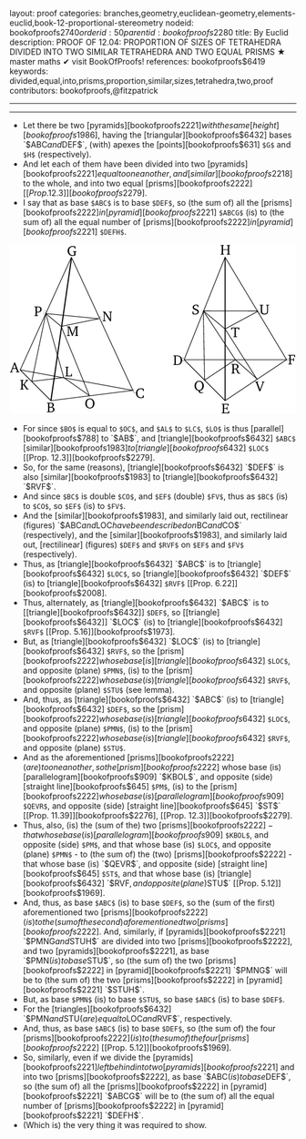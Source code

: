 layout: proof
categories: branches,geometry,euclidean-geometry,elements-euclid,book-12-proportional-stereometry
nodeid: bookofproofs$2740
orderid: 50
parentid: bookofproofs$2280
title: By Euclid
description: PROOF OF 12.04: PROPORTION OF SIZES OF TETRAHEDRA DIVIDED INTO TWO SIMILAR TETRAHEDRA AND TWO EQUAL PRISMS &#9733; master maths &#10004; visit BookOfProofs!
references: bookofproofs$6419
keywords: divided,equal,into,prisms,proportion,similar,sizes,tetrahedra,two,proof
contributors: bookofproofs,@fitzpatrick

---


---



* Let there be two [pyramids][bookofproofs$2221] with the same [height][bookofproofs$1986], having the [triangular][bookofproofs$6432] bases `$ABC$` and `$DEF$`, (with) apexes the [points][bookofproofs$631] `$G$` and `$H$` (respectively).
* And let each of them have been divided into two [pyramids][bookofproofs$2221] equal to one another, and [similar][bookofproofs$2218] to the whole, and into two equal [prisms][bookofproofs$2222] [[Prop. 12.3]][bookofproofs$2279].
* I say that as base `$ABC$` is to base `$DEF$`, so (the sum of) all the [prisms][bookofproofs$2222] in [pyramid][bookofproofs$2221] `$ABCG$` (is) to (the sum of) all the equal number of [prisms][bookofproofs$2222] in [pyramid][bookofproofs$2221] `$DEFH$`.

![fig04e](https://github.com/bookofproofs/bookofproofs.github.io/blob/main/_sources/_assets/images/euclid/Book12/fig04e.png?raw=true)

* For since `$BO$` is equal to `$OC$`, and `$AL$` to `$LC$`, `$LO$` is thus [parallel][bookofproofs$788] to `$AB$`, and [triangle][bookofproofs$6432] `$ABC$` [similar][bookofproofs$1983] to [triangle][bookofproofs$6432] `$LOC$` [[Prop. 12.3]][bookofproofs$2279].
* So, for the same (reasons), [triangle][bookofproofs$6432] `$DEF$` is also [similar][bookofproofs$1983] to [triangle][bookofproofs$6432] `$RVF$`.
* And since `$BC$` is double `$CO$`, and `$EF$` (double) `$FV$`, thus as `$BC$` (is) to `$CO$`, so `$EF$` (is) to `$FV$`.
* And the [similar][bookofproofs$1983], and similarly laid out, rectilinear (figures) `$ABC$` and `$LOC$` have been described on `$BC$` and `$CO$` (respectively), and the [similar][bookofproofs$1983], and similarly laid out, [rectilinear] (figures) `$DEF$` and `$RVF$` on `$EF$` and `$FV$` (respectively).
* Thus, as [triangle][bookofproofs$6432] `$ABC$` is to [triangle][bookofproofs$6432] `$LOC$`, so [triangle][bookofproofs$6432] `$DEF$` (is) to [triangle][bookofproofs$6432] `$RVF$` [[Prop. 6.22]][bookofproofs$2008].
* Thus, alternately, as [triangle][bookofproofs$6432] `$ABC$` is to [[triangle][bookofproofs$6432]] `$DEF$`, so [[triangle][bookofproofs$6432]] `$LOC$` (is) to [triangle][bookofproofs$6432] `$RVF$` [[Prop. 5.16]][bookofproofs$1973].
* But, as [triangle][bookofproofs$6432] `$LOC$` (is) to [triangle][bookofproofs$6432] `$RVF$`, so the [prism][bookofproofs$2222] whose base [is] [triangle][bookofproofs$6432] `$LOC$`, and opposite (plane) `$PMN$`, (is) to the [prism][bookofproofs$2222] whose base (is) [triangle][bookofproofs$6432] `$RVF$`, and opposite (plane) `$STU$` (see lemma).
* And, thus, as [triangle][bookofproofs$6432] `$ABC$` (is) to [triangle][bookofproofs$6432] `$DEF$`, so the [prism][bookofproofs$2222] whose base (is) [triangle][bookofproofs$6432] `$LOC$`, and opposite (plane) `$PMN$`, (is) to the [prism][bookofproofs$2222] whose base (is) [triangle][bookofproofs$6432] `$RVF$`, and opposite (plane) `$STU$`.
* And as the aforementioned [prisms][bookofproofs$2222] (are) to one another, so the [prism][bookofproofs$2222] whose base (is) [parallelogram][bookofproofs$909] `$KBOL$`, and opposite (side) [straight line][bookofproofs$645] `$PM$`, (is) to the [prism][bookofproofs$2222] whose base (is) [parallelogram][bookofproofs$909] `$QEVR$`, and opposite (side) [straight line][bookofproofs$645] `$ST$` [[Prop. 11.39]][bookofproofs$2276], [[Prop. 12.3]][bookofproofs$2279].
* Thus, also, (is) the (sum of the) two [prisms][bookofproofs$2222] - that whose base (is) [parallelogram][bookofproofs$909] `$KBOL$`, and opposite (side) `$PM$`, and that whose base (is) `$LOC$`, and opposite (plane) `$PMN$` - to (the sum of) the (two) [prisms][bookofproofs$2222] - that whose base (is) `$QEVR$`, and opposite (side) [straight line][bookofproofs$645] `$ST$`, and that whose base (is) [triangle][bookofproofs$6432] `$RVF$`, and opposite (plane) `$STU$` [[Prop. 5.12]][bookofproofs$1969].
* And, thus, as base `$ABC$` (is) to base `$DEF$`, so the (sum of the first) aforementioned two [prisms][bookofproofs$2222] (is) to the (sum of the second) aforementioned two [prisms][bookofproofs$2222].
And, similarly, if [pyramids][bookofproofs$2221] `$PMNG$` and `$STUH$` are divided into two [prisms][bookofproofs$2222], and two [pyramids][bookofproofs$2221], as base `$PMN$` (is) to base `$STU$`, so (the sum of) the two [prisms][bookofproofs$2222] in [pyramid][bookofproofs$2221] `$PMNG$` will be to (the sum of) the two [prisms][bookofproofs$2222] in [pyramid][bookofproofs$2221] `$STUH$`.
* But, as base `$PMN$` (is) to base `$STU$`, so base `$ABC$` (is) to base `$DEF$`.
* For the [triangles][bookofproofs$6432] `$PMN$` and `$STU$` (are) equal to `$LOC$` and `$RVF$`, respectively.
* And, thus, as base `$ABC$` (is) to base `$DEF$`, so (the sum of) the four [prisms][bookofproofs$2222] (is) to (the sum of) the four [prisms][bookofproofs$2222] [[Prop. 5.12]][bookofproofs$1969].
* So, similarly, even if we divide the [pyramids][bookofproofs$2221] left behind into two [pyramids][bookofproofs$2221] and into two [prisms][bookofproofs$2222], as base `$ABC$` (is) to base `$DEF$`, so (the sum of) all the [prisms][bookofproofs$2222] in [pyramid][bookofproofs$2221] `$ABCG$` will be to (the sum of) all the equal number of [prisms][bookofproofs$2222] in [pyramid][bookofproofs$2221] `$DEFH$`.
* (Which is) the very thing it was required to show.
